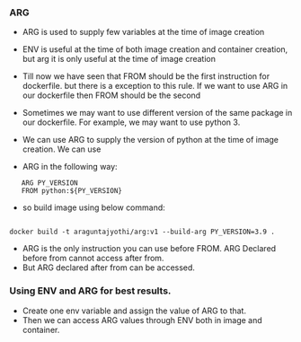 ### ARG

 * ARG is used to supply few variables at the time of image creation

 * ENV is useful at the time of both image creation and container creation, but arg it is only useful at the time of image creation

 * Till now we have seen that FROM should be the first instruction for dockerfile. but there is a exception  to this rule. If we want to use ARG in our dockerfile then FROM should be the second

 * Sometimes we may want to use different version of  the same package in our dockerfile. For example, we may want to use python 3.
 *  We can use ARG to supply the version of python at the time of image creation. We can use
 *  ARG in the following way:

```
   ARG PY_VERSION
   FROM python:${PY_VERSION}
```
* so build image using below command:

```

docker build -t araguntajyothi/arg:v1 --build-arg PY_VERSION=3.9 .
```

* ARG is the only instruction you can use before FROM. ARG Declared before from cannot access after from.
* But ARG declared after from can be accessed.

### Using ENV and ARG for best results.
 * Create one env variable and assign the value of ARG to that.
 * Then we can access ARG values through ENV both in image and container.


